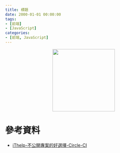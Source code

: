 ```yaml
---
title: 標題
date: 2000-01-01 00:00:00
tags:
- [前端]
- [JavaScript]
categories: 
- [前端, JavaScript]
---
```


<div style="display:flex;justify-content:center;">
  <img style="object-fit:cover;" src='/images/' width='200px' height='200px' />
</div>



# 參考資料

- [iThelp-不公開專案的好選擇-Circle-CI](https://ithelp.ithome.com.tw/articles/10187512)
